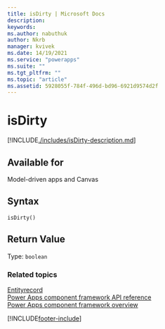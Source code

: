 ```yaml
---
title: isDirty | Microsoft Docs
description:
keywords:
ms.author: nabuthuk
author: Nkrb
manager: kvivek
ms.date: 14/19/2021
ms.service: "powerapps"
ms.suite: ""
ms.tgt_pltfrm: ""
ms.topic: "article"
ms.assetid: 5928055f-784f-496d-bd96-6921d9574d2f
---
```


# isDirty

[!INCLUDE[./includes/isDirty-description.md](./includes/isDirty-description.md)]

## Available for

Model-driven apps and Canvas

## Syntax

`isDirty()`

## Return Value

Type: `boolean`

### Related topics

[Entityrecord](../entityrecord.md)<br/>
[Power Apps component framework API reference](../../reference/index.md)<br/>
[Power Apps component framework overview](../../overview.md)

[!INCLUDE[footer-include](../../../../includes/footer-banner.md)]
